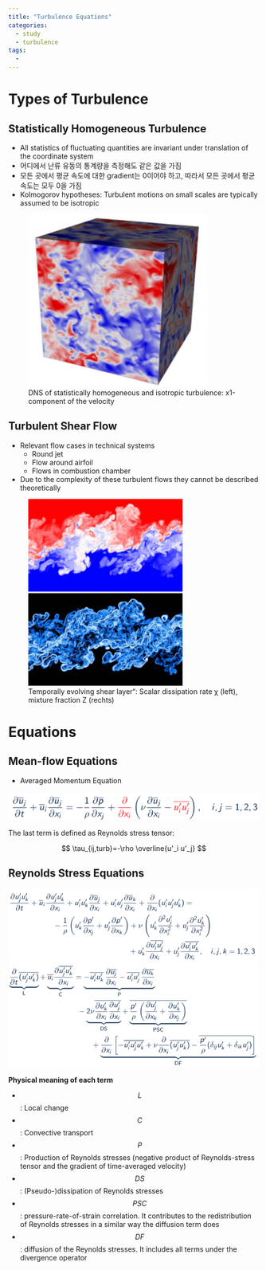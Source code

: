 ```yaml
---
title: "Turbulence Equations"
categories:
  - study
  - turbulence
tags:
  - 
---
```


# Types of Turbulence
## Statistically Homogeneous Turbulence
- All statistics of fluctuating quantities are invariant under translation of the coordinate system
- 어디에서 난류 유동의 통계량을 측정해도 같은 값을 가짐
- 모든 곳에서 평균 속도에 대한 gradient는 0이어야 하고, 따라서 모든 곳에서 평균 속도는 모두 0을 가짐
- Kolmogorov hypotheses: Turbulent motions on small scales are typically assumed to be isotropic

<figure class="third center">
  <img 
  src="/assets/images/posts/linux/Turbulence/introduction/01.png" 
  >
  <figcaption>DNS of statistically homogeneous and isotropic turbulence: x1-component of the velocity
</figcaption>
</figure>

## Turbulent Shear Flow
- Relevant flow cases in technical systems
  - Round jet
  - Flow around airfoil
  - Flows in combustion chamber
- Due to the complexity of these turbulent flows they cannot be described theoretically

<figure class="third center">
  <img 
  src="/assets/images/posts/linux/Turbulence/introduction/02.png" 
  >
  <img 
  src="/assets/images/posts/linux/Turbulence/introduction/03.png" 
  >
  <figcaption>
  Temporally evolving shear layer“: Scalar dissipation rate χ (left), mixture fraction Z (rechts)
</figcaption>
</figure>


# Equations
## Mean-flow Equations
- Averaged Momentum Equation
<figure class="two-third center" style="margin: 0 0">
  <img 
  src="/assets/images/posts/linux/Turbulence/introduction/04.png" 
  >
</figure>

The last term is defined as Reynolds stress tensor:

$$ \tau_{ij,turb}=-\rho \overline{u'_i u'_j} $$

## Reynolds Stress Equations
<figure class="two-third center" style="margin: 0 0">
  <img 
  src="/assets/images/posts/linux/Turbulence/introduction/05-1.png" 
  >
  <img 
  src="/assets/images/posts/linux/Turbulence/introduction/05-2.png" 
  >
</figure>

**Physical meaning of each term**
- $$L$$: Local change
- $$C$$: Convective transport
- $$P$$: Production of Reynolds stresses (negative product of Reynolds-stress tensor and the gradient of time-averaged velocity)
- $$DS$$: (Pseudo-)dissipation of Reynolds stresses
- $$PSC$$: pressure-rate-of-strain correlation. It contributes to the redistribution of Reynolds stresses in a similar way the diffusion term does
- $$DF$$: diffusion of the Reynolds stresses. It includes all terms under the divergence operator
